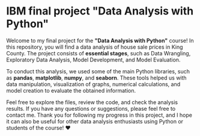 # IBM final project "Data Analysis with Python"

Welcome to my final project for the **"Data Analysis with Python"** course! In this repository, you will find a data analysis of house sale prices in King County. The project consists of **essential stages**, such as Data Wrangling, Exploratory Data Analysis, Model Development, and Model Evaluation.

To conduct this analysis, we used some of the main Python libraries, such as **pandas**, **matplotlib**, **numpy**, and **seaborn**. These tools helped us with data manipulation, visualization of graphs, numerical calculations, and model creation to evaluate the obtained information.

Feel free to explore the files, review the code, and check the analysis results. If you have any questions or suggestions, please feel free to contact me. Thank you for following my progress in this project, and I hope it can also be useful for other data analysis enthusiasts using Python or students of the course! :heart:
